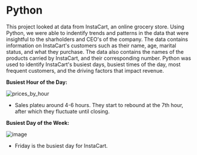 # Python

This project looked at data from InstaCart, an online grocery store. Using Python, we were able to indentify trends and patterns in the data that were insightful to the sharholders and CEO's of the company. The data contains information on InstaCart's customers such as their name, age, marital status, and what they purchase. The data also contains the names of the products carried by InstaCart, and their corresponding number. Python was used to identify InstaCart's busiest days, busiest times of the day, most frequent customers, and the driving factors that impact revenue. 

**Busiest Hour of the Day:**

![prices_by_hour](https://user-images.githubusercontent.com/93872864/141035725-9bd36356-5eb0-45da-8e21-a4d1ba50ef6b.jpeg)  
- Sales plateu around 4-6 hours.  They start to rebound at the 7th hour, after which they fluctuate until closing.


**Busiest Day of the Week:**

![image](https://user-images.githubusercontent.com/93872864/141036129-fb5b248c-3096-471e-a950-fe9a7190e4b9.png)
- Friday is the busiest day for InstaCart.
